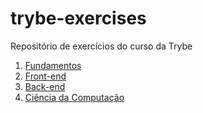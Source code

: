 # trybe-exercises
Repositório de exercícios do curso da Trybe

1. [Fundamentos](1.fundamentals/README.md)
2. [Front-end](2.front-end/README.md)
3. [Back-end](3.back-end/README.md)
4. [Ciência da Computação](4.computer-science/README.md)
